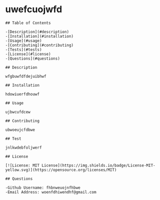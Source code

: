 

  # uwefcuojwfd

    ## Table of Contents

    -[Description](#description)
    -[Installation](#installation)
    -[Usage](#usage)
    -[Contributing](#contributing)
    -[Tests](#tests)
    -[License](#license)
    -[Questions](#questions)

    ## Description

    wfgbuwfdfdejuibhwf

    ## Installation

    hdowiuerfdhouwf

    ## Usage

    ujbwcufdcew

    ## Contributing

    ubwoeujcfdbwe

    ## Test

    jnlkwdebfoljwerf

    ## License

    [![License: MIT License](https://img.shields.io/badge/License-MIT-yellow.svg)](https://opensource.org/licenses/MIT)

    ## Questions

    -Github Username: fhbnweuojnfhbwe
    -Email Address: woenfdhiwendhf@gmail.com
    